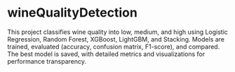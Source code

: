 # wineQualityDetection
This project classifies wine quality into low, medium, and high using Logistic Regression, Random Forest, XGBoost, LightGBM, and Stacking. Models are trained, evaluated (accuracy, confusion matrix, F1-score), and compared. The best model is saved, with detailed metrics and visualizations for performance transparency.

